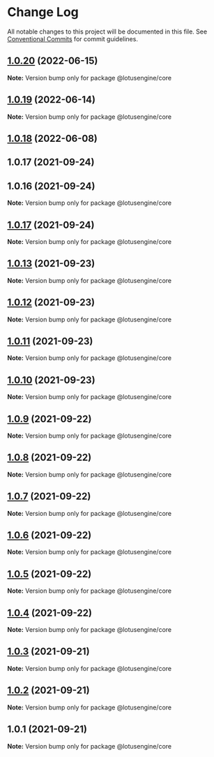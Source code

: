 # Change Log

All notable changes to this project will be documented in this file.
See [Conventional Commits](https://conventionalcommits.org) for commit guidelines.

## [1.0.20](https://github.com/lotusengine/sdk/compare/@lotusengine/core@1.0.19...@lotusengine/core@1.0.20) (2022-06-15)

**Note:** Version bump only for package @lotusengine/core





## [1.0.19](https://github.com/lotusengine/sdk/compare/@lotusengine/core@1.0.18...@lotusengine/core@1.0.19) (2022-06-14)

**Note:** Version bump only for package @lotusengine/core





## [1.0.18](https://github.com/lotusengine/sdk/compare/@lotusengine/core@1.0.13...@lotusengine/core@1.0.18) (2022-06-08)



## 1.0.17 (2021-09-24)



## 1.0.16 (2021-09-24)

**Note:** Version bump only for package @lotusengine/core





## [1.0.17](https://github.com/lotusengine/sdk/compare/v1.0.16...v1.0.17) (2021-09-24)

**Note:** Version bump only for package @lotusengine/core





## [1.0.13](https://github.com/lotusengine/sdk/compare/@lotusengine/core@1.0.12...@lotusengine/core@1.0.13) (2021-09-23)

**Note:** Version bump only for package @lotusengine/core





## [1.0.12](https://github.com/lotusengine/sdk/compare/@lotusengine/core@1.0.11...@lotusengine/core@1.0.12) (2021-09-23)

**Note:** Version bump only for package @lotusengine/core





## [1.0.11](https://github.com/lotusengine/sdk/compare/@lotusengine/core@1.0.10...@lotusengine/core@1.0.11) (2021-09-23)

**Note:** Version bump only for package @lotusengine/core





## [1.0.10](https://github.com/lotusengine/sdk/compare/@lotusengine/core@1.0.9...@lotusengine/core@1.0.10) (2021-09-23)

**Note:** Version bump only for package @lotusengine/core





## [1.0.9](https://github.com/lotusengine/lotusengine/compare/@lotusengine/core@1.0.8...@lotusengine/core@1.0.9) (2021-09-22)

**Note:** Version bump only for package @lotusengine/core





## [1.0.8](https://github.com/lotusengine/lotusengine/compare/@lotusengine/core@1.0.7...@lotusengine/core@1.0.8) (2021-09-22)

**Note:** Version bump only for package @lotusengine/core





## [1.0.7](https://github.com/lotusengine/lotusengine/compare/@lotusengine/core@1.0.6...@lotusengine/core@1.0.7) (2021-09-22)

**Note:** Version bump only for package @lotusengine/core





## [1.0.6](https://github.com/lotusengine/lotusengine/compare/@lotusengine/core@1.0.5...@lotusengine/core@1.0.6) (2021-09-22)

**Note:** Version bump only for package @lotusengine/core





## [1.0.5](https://github.com/lotusengine/lotusengine/compare/@lotusengine/core@1.0.4...@lotusengine/core@1.0.5) (2021-09-22)

**Note:** Version bump only for package @lotusengine/core





## [1.0.4](https://github.com/lotusengine/lotusengine/compare/@lotusengine/core@1.0.3...@lotusengine/core@1.0.4) (2021-09-22)

**Note:** Version bump only for package @lotusengine/core





## [1.0.3](https://github.com/lotusengine/lotusengine/compare/@lotusengine/core@1.0.2...@lotusengine/core@1.0.3) (2021-09-21)

**Note:** Version bump only for package @lotusengine/core





## [1.0.2](https://github.com/lotusengine/lotusengine/compare/@lotusengine/core@1.0.1...@lotusengine/core@1.0.2) (2021-09-21)

**Note:** Version bump only for package @lotusengine/core





## 1.0.1 (2021-09-21)

**Note:** Version bump only for package @lotusengine/core
